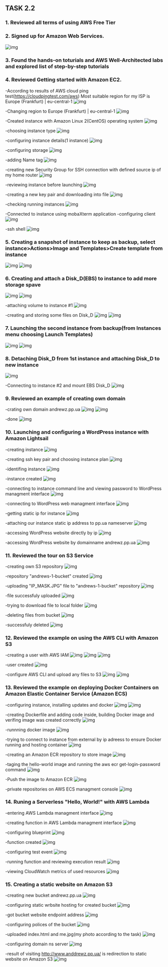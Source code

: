 ## TASK 2.2

### 1. Reviewed all terms of using AWS Free Tier
### 2. Signed up for Amazon Web Services.

![img](images/aws_reg.jpg)

### 3. Found the hands-on toturials and AWS Well-Architected labs and explored list of step-by-step tutorials
### 4. Reviewed Getting started with Amazon EC2.
-According to results of AWS cloud ping test(https://cloudpingtest.com/aws)
Most suitable region for my ISP is Europe (Frankfurt) | eu-central-1
![img](images/awslatency.jpg)

-Changing region to Europe (Frankfurt) | eu-central-1
![img](images/ec2_1.jpg)

-Created instance with Amazon Linux 2(CentOS) operating system
![img](images/ec2_2.jpg)

-choosing instance type
![img](images/ec2_3.jpg)

-configuring instance details(1 instance)
![img](images/ec2_4.jpg)

-configuring storage
![img](images/ec2_5.jpg)

-adding Name tag
![img](images/ec2_6.jpg)

-creating new Security Group for SSH connection with defined source ip of my home router
![img](images/ec2_7.jpg)

-reviewing instance before launching
![img](images/ec2_8.jpg)

-creating a new key pair and downloading into file
![img](images/ec2_9.jpg)

-checking running instances
![img](images/ec2_10.jpg)

-Connected to instance using mobaXterm application
-configuring client
![img](images/ec2_11.jpg)

-ssh shell
![img](images/ec2_12.jpg)

### 5. Creating a snapshot of instance to keep as backup, select instance>Actions>Image and Templates>Create template from instance
![img](images/ec2_13.jpg)
![img](images/ec2_14.jpg)

### 6. Creating and attach a Disk_D(EBS) to instance to add more storage spave
![img](images/ec2_15.jpg)
![img](images/ec2_16.jpg)

-attaching volume to instance #1
![img](images/ec2_17.jpg)

-creating and storing some files on Disk_D
![img](images/ec2_18.jpg)
![img](images/ec2_19.jpg)

### 7. Launching the second instance from backup(from Instances menu choosing Launch Templates)
![img](images/ec2_20.jpg)
![img](images/ec2_21.jpg)

### 8. Detaching Disk_D from 1st instance and attaching Disk_D to new instance
![img](images/ec2_22.jpg)

-Connecting to instance #2 and mount EBS Disk_D
![img](images/ec2_23.jpg)

### 9. Reviewed an example of creating own domain
-crating own domain andrewz.pp.ua
![img](images/nicua1.jpg)
![img](images/nicua2.jpg)

-done
![img](images/nicua3.jpg)

### 10. Launching and configuring a WordPress instance with Amazon Lightsail
-creating instance
![img](images/ls1.jpg)

-creating ssh key pair and choosing instance plan
![img](images/ls2.jpg)

-identifing instance
![img](images/ls3.jpg)

-instance created
![img](images/ls4.jpg)

-connecting to instance command line and viewing password to WordPress managment interface
![img](images/ls5.jpg)

-connecting to WordPress web managment interface
![img](images/ls6.jpg)

-getting static ip for instance
![img](images/ls6.jpg)

-attaching our instance static ip address to pp.ua nameserver
![img](images/nicua3.jpg)

-accessing WordPress website directly by ip
![img](images/ls11.jpg)

-accessing WordPress website by domainname andrewz.pp.ua
![img](images/ls12.jpg)

### 11. Reviewed the tour on S3 Service
-creating own S3 repository
![img](images/s3_1.jpg)

-repository "andrews-1-bucket" created
![img](images/s3_2.jpg)

-uploading "IP_MASK.JPG" file to "andrews-1-bucket" repository
![img](images/s3_3.jpg)

-file successfuly uploaded
![img](images/s3_4.jpg)

-trying to download file to local folder
![img](images/s3_5.jpg)

-deleting files from bucket
![img](images/s3_6.jpg)

-successfuly deleted
![img](images/s3_7.jpg)

### 12. Reviewed the example on using the AWS CLI with Amazon S3
-creating a user with AWS IAM
![img](images/s3_8.jpg)
![img](images/s3_9.jpg)
![img](images/s3_10.jpg)

-user created
![img](images/s3_11.jpg)

-configure AWS CLI and upload any files to S3
![img](images/s3_12.jpg)
![img](images/s3_13.jpg)

### 13. Reviewed the example on deploying Docker Containers on Amazon Elastic Container Service (Amazon  ECS)  
-configuring instance, installing updates and docker
![img](images/ecs1.jpg)
![img](images/ecs2.jpg)

-creating Dockerfile and adding code inside, building Docker image and verifing image was created correctly
![img](images/ecs3.jpg)

-runnning docker image
![img](images/ecs4.jpg)

-trying to connect to instance from external by ip adreess to ensure Docker running and hosting container
![img](images/ecs5.jpg)

-creating an Amazon ECR repository to store image
![img](images/ecs6.jpg)

-taging the hello-world image and running the aws ecr get-login-password command
![img](images/ecs7.jpg)

-Push the image to Amazon ECR
![img](images/ecs8.jpg)

-private repositories on AWS ECS managment console
![img](images/ecs9.jpg)

### 14. Runing a Serverless "Hello, World!" with AWS Lambda
-entering AWS Lambda managment interface
![img](images/ld1.jpg)

-creating function in AWS Lambda managment interface
![img](images/ld2.jpg)

-configuring blueprint
![img](images/ld3.jpg)

-function created
![img](images/ld4.jpg)

-configuring test event
![img](images/ld5.jpg)

-running function and reviewing execution result
![img](images/ld6.jpg)

-viewing CloudWatch metrics of used resources
![img](images/ld7.jpg)


### 15. Creating a static website on Amazon S3
-creating new bucket andrewz.pp.ua
![img](images/s3s_1.jpg)

-configuring static wrbsite hosting for created bucket
![img](images/s3s_2.jpg)

-got bucket website endpoint address
![img](images/s3s_3.jpg)

-configuring polices of the bucket
![img](images/s3s_4.jpg)

-uploaded index.html and me.jpg(my photo according to the task)
![img](images/s3s_5.jpg)

-configuring domain ns server
![img](images/nicua5.jpg)

-result of visiting http://www.anddrewz.pp.ua/ is redirection to static website on Amazon S3
![img](images/s3s_6.jpg)